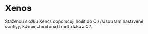 # Xenos
Staženou složku Xenos doporučuji hodit do C:\    //Jsou tam nastavené configy, kde se cheat snaží najít slzku z C:\
